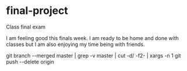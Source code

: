 # final-project
Class final exam

I am feeling good this finals week. I am ready to be home and done with classes but I am also enjoying my time being with friends.

git branch --merged master | grep -v master | cut -d/ -f2- | xargs -n 1 git push --delete origin
